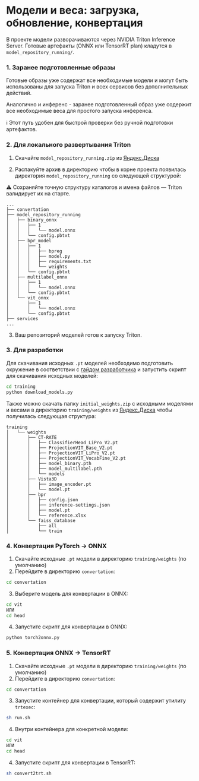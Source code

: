 # Модели и веса: загрузка, обновление, конвертация

В проекте модели разворачиваются через NVIDIA Triton Inference Server. Готовые артефакты (ONNX или TensorRT plan) кладутся в `model_repository_running/`.

### 1. Заранее подготовленные образы 
Готовые образы уже содержат все необходимые модели и могут быть использованы для запуска Triton и всех сервисов без дополнительных действий.

Аналогично и инференс - заранее подготовленный образ уже содержит все необходимые веса для простого запуска инференса.

ℹ️ Этот путь удобен для быстрой проверки без ручной подготовки артефактов.


### 2. Для локального развертывания Triton

1. Скачайте `model_repository_running.zip` из [Яндекс.Диска](https://disk.yandex.ru/d/nq0x0-Ivx93VJw)

2. Распакуйте архив в директорию чтобы в корне проекта появилась директория `model_repository_running` со следующей структурой:

⚠️ Сохраняйте точную структуру каталогов и имена файлов — Triton валидирует их на старте.
```
...
├── convertation
├── model_repository_running
│   ├── binary_onnx
│   │   ├── 1
│   │   │   └── model.onnx
│   │   └── config.pbtxt
│   ├── bpr_model
│   │   ├── 1
│   │   │   ├── bpreg
│   │   │   ├── model.py
│   │   │   ├── requirements.txt
│   │   │   └── weights
│   │   └── config.pbtxt
│   ├── multilabel_onnx
│   │   ├── 1
│   │   │   └── model.onnx
│   │   └── config.pbtxt
│   └── vit_onnx
│       ├── 1
│       │   └── model.onnx
│       └── config.pbtxt
├── services
...
```

3. Ваш репозиторий моделей готов к запуску Triton.

### 3. Для разработки
Для скачивания исходных `.pt` моделей необходимо подготовить окружение в соответствии с [гайдом разработчика](./development.md) и запустить скрипт для скачивания исходных моделей:
```bash
cd training
python download_models.py
```

Также можно скачать папку `initial_weights.zip` с исходными моделями и весами в директорию `training/weights` из [Яндекс.Диска](https://disk.yandex.ru/d/nq0x0-Ivx93VJw) чтобы получилась следующая структура:
```
training
│   └── weights
│       ├── CT-RATE
│       │   ├── ClassifierHead_LiPro_V2.pt
│       │   ├── ProjectionVIT_Base_V2.pt
│       │   ├── ProjectionVIT_LiPro_V2.pt
│       │   ├── ProjectionVIT_VocabFine_V2.pt
│       │   ├── model_binary.pth
│       │   ├── model_multilabel.pth
│       │   └── models
│       ├── Vista3D
│       │   ├── image_encoder.pt
│       │   └── model.pt
│       ├── bpr
│       │   ├── config.json
│       │   ├── inference-settings.json
│       │   ├── model.pt
│       │   └── reference.xlsx
│       └── faiss_database
│           ├── all
│           └── train
```


### 4. Конвертация PyTorch → ONNX
1. Скачайте исходные `.pt` модели в директорию `training/weights` (по умолчанию)
2. Перейдите в директорию `convertation`:
```bash
cd convertation
```
3. Выберите модель для конвертации в ONNX:
```bash
cd vit
ИЛИ
cd head
```
4. Запустите скрипт для конвертации в ONNX:
```bash
python torch2onnx.py
```

### 5. Конвертация ONNX → TensorRT
1. Скачайте исходные `.pt` модели в директорию `training/weights` (по умолчанию)
2. Перейдите в директорию `convertation`:
```bash
cd convertation
```
3. Запустите контейнер для конвертации, который содержит утилиту `trtexec`:
```bash
sh run.sh
```
4. Внутри контейнера для конкретной модели:
```bash
cd vit
ИЛИ
cd head
```
4. Запустите скрипт для конвертации в TensorRT:
```bash
sh convert2trt.sh
```